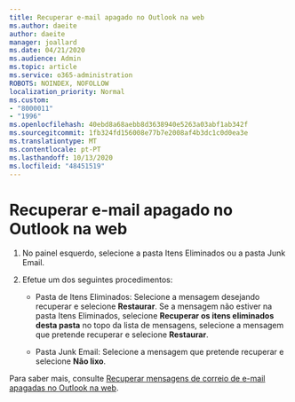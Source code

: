 ```yaml
---
title: Recuperar e-mail apagado no Outlook na web
ms.author: daeite
author: daeite
manager: joallard
ms.date: 04/21/2020
ms.audience: Admin
ms.topic: article
ms.service: o365-administration
ROBOTS: NOINDEX, NOFOLLOW
localization_priority: Normal
ms.custom:
- "8000011"
- "1996"
ms.openlocfilehash: 40ebd8a68aebb8d3638940e5263a03abf1ab342f
ms.sourcegitcommit: 1fb324fd156008e77b7e2008af4b3dc1c0d0ea3e
ms.translationtype: MT
ms.contentlocale: pt-PT
ms.lasthandoff: 10/13/2020
ms.locfileid: "48451519"
---
```

# <a name="recover-deleted-email-in-outlook-on-the-web"></a>Recuperar e-mail apagado no Outlook na web

1. No painel esquerdo, selecione a pasta Itens Eliminados ou a pasta Junk Email.

2. Efetue um dos seguintes procedimentos:

    - Pasta de Itens Eliminados: Selecione a mensagem desejando recuperar e selecione **Restaurar**. Se a mensagem não estiver na pasta Itens Eliminados, selecione **Recuperar os itens eliminados desta pasta** no topo da lista de mensagens, selecione a mensagem que pretende recuperar e selecione **Restaurar**.

    - Pasta Junk Email: Selecione a mensagem que pretende recuperar e selecione **Não lixo**.

Para saber mais, consulte [Recuperar mensagens de correio de e-mail apagadas no Outlook na web](https://support.office.com/article/a8ca78ac-4721-4066-95dd-571842e9fb11).
